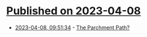 # [Published on 2023-04-08](index.md)

* [2023-04-08, 09:51:34](https://lobste.rs/s/mflk1a/parchment_path) - [The Parchment Path?](https://queue.acm.org/detail.cfm?id=3587482)
